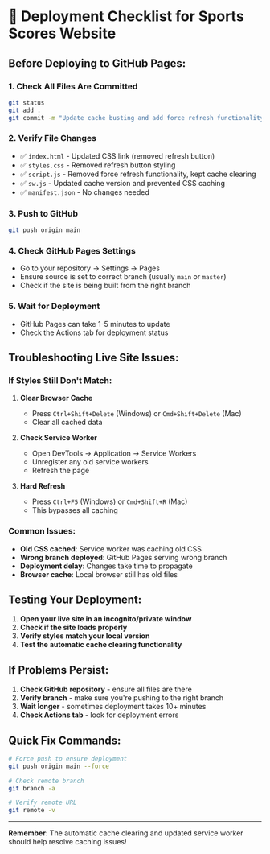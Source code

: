 # 🚀 Deployment Checklist for Sports Scores Website

## Before Deploying to GitHub Pages:

### 1. **Check All Files Are Committed**
```bash
git status
git add .
git commit -m "Update cache busting and add force refresh functionality"
```

### 2. **Verify File Changes**
- ✅ `index.html` - Updated CSS link (removed refresh button)
- ✅ `styles.css` - Removed refresh button styling
- ✅ `script.js` - Removed force refresh functionality, kept cache clearing
- ✅ `sw.js` - Updated cache version and prevented CSS caching
- ✅ `manifest.json` - No changes needed

### 3. **Push to GitHub**
```bash
git push origin main
```

### 4. **Check GitHub Pages Settings**
- Go to your repository → Settings → Pages
- Ensure source is set to correct branch (usually `main` or `master`)
- Check if the site is being built from the right branch

### 5. **Wait for Deployment**
- GitHub Pages can take 1-5 minutes to update
- Check the Actions tab for deployment status

## Troubleshooting Live Site Issues:

### **If Styles Still Don't Match:**

1. **Clear Browser Cache**
   - Press `Ctrl+Shift+Delete` (Windows) or `Cmd+Shift+Delete` (Mac)
   - Clear all cached data

2. **Check Service Worker**
   - Open DevTools → Application → Service Workers
   - Unregister any old service workers
   - Refresh the page

3. **Hard Refresh**
   - Press `Ctrl+F5` (Windows) or `Cmd+Shift+R` (Mac)
   - This bypasses all caching

### **Common Issues:**

- **Old CSS cached**: Service worker was caching old CSS
- **Wrong branch deployed**: GitHub Pages serving wrong branch
- **Deployment delay**: Changes take time to propagate
- **Browser cache**: Local browser still has old files

## Testing Your Deployment:

1. **Open your live site in an incognito/private window**
2. **Check if the site loads properly**
3. **Verify styles match your local version**
4. **Test the automatic cache clearing functionality**

## If Problems Persist:

1. **Check GitHub repository** - ensure all files are there
2. **Verify branch** - make sure you're pushing to the right branch
3. **Wait longer** - sometimes deployment takes 10+ minutes
4. **Check Actions tab** - look for deployment errors

## Quick Fix Commands:

```bash
# Force push to ensure deployment
git push origin main --force

# Check remote branch
git branch -a

# Verify remote URL
git remote -v
```

---

**Remember**: The automatic cache clearing and updated service worker should help resolve caching issues!
